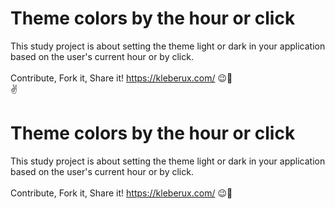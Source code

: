 # Theme colors by the hour or click
This study project is about setting the theme light or dark in your application based on the user's current hour or by click.
<br>
<br>
Contribute, Fork it, Share it!
https://kleberux.com/
😉🚀  
✌️
# Theme colors by the hour or click
This study project is about setting the theme light or dark in your application based on the user's current hour or by click.
<br>
<br>
Contribute, Fork it, Share it!
https://kleberux.com/
😉🚀
